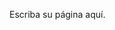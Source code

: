 <!--
.. title: Herramientas de la Linea de Comandos (CLI Tools)
.. slug: herramientas-de-la-linea-de-comandos-cli-tools
.. date: 2023-09-11 20:45:01 UTC-03:00
.. status: private
.. tags: 
.. category: 
.. link: 
.. description: 
.. type: text
-->

Escriba su página aquí.
